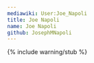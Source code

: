 ```yaml
---
mediawiki: User:Joe_Napoli
title: Joe Napoli
name: Joe Napoli
github: JosephMNapoli
---
```


{% include warning/stub %}
